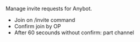 Manage invite requests for Anybot.

- Join on /invite command
- Confirm join by OP
- After 60 secounds without confirm: part channel

